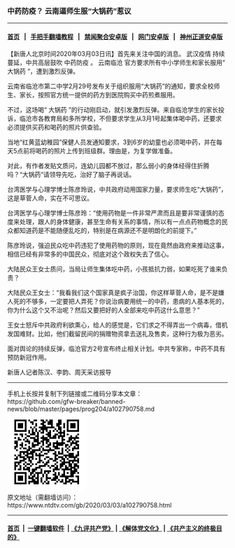 ### 中药防疫？ 云南逼师生服“大锅药”惹议
------------------------

#### [首页](https://github.com/gfw-breaker/banned-news/blob/master/README.md) &nbsp;&nbsp;|&nbsp;&nbsp; [手把手翻墙教程](https://github.com/gfw-breaker/guides/wiki) &nbsp;&nbsp;|&nbsp;&nbsp; [禁闻聚合安卓版](https://github.com/gfw-breaker/bn-android) &nbsp;&nbsp;|&nbsp;&nbsp; [网门安卓版](https://github.com/oGate2/oGate) &nbsp;&nbsp;|&nbsp;&nbsp; [神州正道安卓版](https://github.com/SzzdOgate/update) 



<div><div class="post_content" itemprop="articleBody">
 <p>
  【新唐人北京时间2020年03月03日讯】首先来关注中国的消息。
  <ok href="https://www.ntdtv.com/gb/武汉疫情.htm">
   武汉疫情
  </ok>
  持续蔓延，中共高层鼓吹
  <ok href="https://www.ntdtv.com/gb/中药防疫.htm">
   中药防疫
  </ok>
  。
  <ok href="https://www.ntdtv.com/gb/云南临沧.htm">
   云南临沧
  </ok>
  官方要求所有中小学师生和家长服用“
  <ok href="https://www.ntdtv.com/gb/大锅药.htm">
   大锅药
  </ok>
  ”，遭到激烈反弹。
 </p>
 <p>
  云南省临沧市第二中学2月29号发布关于组织服用“大锅药”的通知，要求全校师生、家长，按照官方统一提供的药方到医院购买中药煎煮服用。
 </p>
 <p>
  不过，这场喝“
  <ok href="https://www.ntdtv.com/gb/大锅药.htm">
   大锅药
  </ok>
  ”的行动刚启动，就引发激烈反弹。来自临沧学生的家长投诉，临沧市各教育局和多所学校，不但要求学生从3月1号起集体喝中药，还要求必须提供买药和喝药的照片供查验。
 </p>
 <p>
  当地“红黄蓝幼稚园”保健人员发通知要求，3到6岁的幼童也必须喝中药，并在每天5点前将喝药的照片上传到班级群。理由是，为复学做准备。
 </p>
 <p>
  对此，有作者发贴文质问，连幼儿园都不放过，那么弱小的身体经得住折腾吗？“大锅药”请领导先吃，治好了脑子再说话。
 </p>
 <p>
  台湾医学与心理学博士陈彦玲说，中共政府动用国家力量，要求师生吃“大锅药”，这是草菅人命，实在不可思议。
 </p>
 <p>
  台湾医学与心理学博士陈彦玲：“使用药物是一件非常严肃而且是要非常谨慎的态度来处理，跟人的身体健康，甚至生命有关系的事情，所以有一点点药物概念的民众都知道药是不能随便乱吃的，特别是在病源还不是明朗化的前提下。”
 </p>
 <p>
  陈彦玲说，强迫民众吃中药违犯了使用药物的原则，现在竟然由政府来推动这事，相信已经有非常多的中国民众，彻底对这个政权失去了信心。
 </p>
 <p>
  大陆民众王女士质问，当局让师生集体吃中药，小孩抵抗力弱，如果吃死了谁来负责？
 </p>
 <p>
  大陆民众王女士：“我看我们这个国家真是疯子治国，你这样草菅人命，是不是嫌人死的不够多，一定要把人弄死？你说治病要用统一的中药，患病的人基本死的，你为什么这个又不治呢？然后又要把好的人全部来吃中药这什么意思？”
 </p>
 <p>
  王女士怒斥中共政府利欲熏心，给人的感觉是，它们求之不得弄出一个病毒，借机发国难财。比如，他们截留民间的捐赠物资拿去送礼及售卖，这种行为极为恶劣。
 </p>
 <p>
  面对舆论的持续反弹，临沧官方2号宣布终止相关计划。中共专家称，中药不具有预防新冠作用。
 </p>
 <p>
  新唐人记者陈汉、李韵、周天采访报导
 </p>
 <p>
 </p>
 <div class="single_ad">
 </div>
</div>
</div>
<hr/>
手机上长按并复制下列链接或二维码分享本文章：<br/>
https://github.com/gfw-breaker/banned-news/blob/master/pages/prog204/a102790758.md <br/>
<a href='https://github.com/gfw-breaker/banned-news/blob/master/pages/prog204/a102790758.md'><img src='https://github.com/gfw-breaker/banned-news/blob/master/pages/prog204/a102790758.md.png'/></a> <br/>
原文地址（需翻墙访问）：https://www.ntdtv.com/gb/2020/03/03/a102790758.html


------------------------
#### [首页](https://github.com/gfw-breaker/banned-news/blob/master/README.md) &nbsp;|&nbsp; [一键翻墙软件](https://github.com/gfw-breaker/nogfw/blob/master/README.md) &nbsp;| [《九评共产党》](https://github.com/gfw-breaker/9ping.md/blob/master/README.md#九评之一评共产党是什么) | [《解体党文化》](https://github.com/gfw-breaker/jtdwh.md/blob/master/README.md) | [《共产主义的终极目的》](https://github.com/gfw-breaker/gczydzjmd.md/blob/master/README.md)


<img src='http://gfw-breaker.win/banned-news/pages/prog204/a102790758.md' width='0px' height='0px'/>